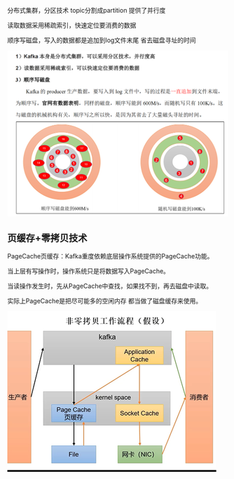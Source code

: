 分布式集群，分区技术 topic分割成partition 提供了并行度

读取数据采用稀疏索引，快速定位要消费的数据

顺序写磁盘，写入的数据都是追加到log文件末尾 省去磁盘寻址的时间

![img_72.png](img_72.png)

页缓存+零拷贝技术
---

PageCache页缓存：Kafka重度依赖底层操作系统提供的PageCache功能。

当上层有写操作时，操作系统只是将数据写入PageCache。

当读操作发生时，先从PageCache中查找，如果找不到，再去磁盘中读取。

实际上PageCache是把尽可能多的空闲内存 都当做了磁盘缓存来使用。

![img_73.png](img_73.png)